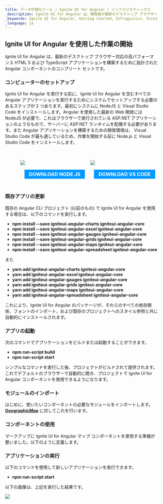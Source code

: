 ```yaml
---
title: データ可視化ツール | Ignite UI for Angular | インフラジスティックス
_description: Ignite UI for Angular は、開発者が最新のデスクトップ ブラウザー用の最新の高パフォーマンス HTML 5 および TypeScript アプリケーションを構築できるように設計された Angular コンポーネントのコンプリート セットです。
_keywords: Ignite UI for Angular, Getting started, Infragistics, Install Angular, IG, インフラジスティックス, はじめに, Angular のインストール
_language: ja
---
```


## Ignite UI for Angular を使用した作業の開始

Ignite UI for Angular は、最新のデスクトップ ブラウザー対応の高パフォーマンス HTML 5 および TypeScript アプリケーションを構築するために設計された Angular コンポーネントのコンプリート セットです。

### コンピューターのセットアップ

Ignite UI for Angular を実行する前に、Ignite UI for Angular を含むすべての Angular アプリケーションを実行するためにシステムでセットアップする必要のあるステップが 2 つあります。最初にシステムに NodeJS と Visual Studio Code をインストールします。Angular を使用した最新の Web 開発には NodeJS が必要で、これはブラウザーで実行されている ASP.NET アプリケーションのようなもので、サーバーに ASP.NET ランタイムを配備する必要があります。また Angular アプリケーションを構築するための開発環境は、 Visual Studio Code が最も適しているため、作業を開始する前に Node.js と Visual Studio Code をインストールします。

<div style="display:block;width:100%;margin:50px;">
    <div style="display:inline-block;width:45%;text-align:center;">
      <img src="../images/general/nodejs.svg"
           style="display:flex;max-height:100px;margin:auto auto 20px auto;" />
      <a target="_blank" href="https://nodejs.org/en/download/"
         style="color:white;background-color:#09f;text-decoration:none;font-weight:700;font-size:16px;padding: 5px 15px 5px 15px;">
        DOWNLOAD NODE JS
      </a>
    </div>
    <div style="display:inline-block;width:45%;text-align:center;">
      <img src="../images/general/vs-code.svg"
           style="display:flex;max-height:100px;margin:auto auto 20px auto;" />
      <a target="_blank" href="https://code.visualstudio.com/download"
         style="color:white;background-color:#09f;text-decoration:none;font-weight:700;font-size:16px;padding: 5px 15px 5px 15px;">
        DOWNLOAD VS CODE
      </a>
    </div>
</div>

### 既存アプリの更新

既存の Angular CLI プロジェクト (以前のもの) で Ignite UI for Angular を使用する場合は、以下のコマンドを実行します。

-   **npm install --save igniteui-angular-charts igniteui-angular-core**
-   **npm install --save igniteui-angular-excel igniteui-angular-core**
-   **npm install --save igniteui-angular-gauges igniteui-angular-core**
-   **npm install --save igniteui-angular-grids igniteui-angular-core**
-   **npm install --save igniteui-angular-maps igniteui-angular-core**
-   **npm install --save igniteui-angular-spreadsheet igniteui-angular-core**

また

-   **yarn add igniteui-angular-charts igniteui-angular-core**
-   **yarn add igniteui-angular-excel igniteui-angular-core**
-   **yarn add igniteui-angular-gauges igniteui-angular-core**
-   **yarn add igniteui-angular-grids igniteui-angular-core**
-   **yarn add igniteui-angular-maps igniteui-angular-core**
-   **yarn add igniteui-angular-spreadsheet igniteui-angular-core**

これにより、Ignite UI for Angular のパッケージが、それらのすべての依存関係、フォントのインポート、および既存のプロジェクトへのスタイル参照と共に自動的にインストールされます。

### アプリの起動

次のコマンドでアプリケーションをビルドまたは起動することができます。

-   **npm run-script build**
-   **npm run-script start**

シンプルなコマンドを実行した後、プロジェクトがビルドされて提供されます。これでデフォルトのブラウザーで自動的に開き、プロジェクトで Ignite UI for Angular コンポーネントを使用できるようになります。

### モジュールのインポート

はじめに、使いたいコンポーネントの必要なモジュールをインポートします。[**GeographicMap**](geo-map.md) に対してこれを行います。

### コンポーネントの使用

マークアップに Ignite UI for Angular マップ コンポーネントを使用する準備が整いました。以下のように定義します。

### アプリケーションの実行

以下のコマンドを使用して新しいアプリケーションを実行できます。

-   **npm run-script start**

以下の画像は、上記を実行した結果です。

<img src="../images/general/geo-map.png" />
